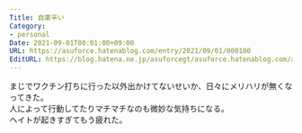 ```yaml
---
Title: 自粛辛い
Category:
- personal
Date: 2021-09-01T00:01:00+09:00
URL: https://asuforce.hatenablog.com/entry/2021/09/01/000100
EditURL: https://blog.hatena.ne.jp/asuforcegt/asuforce.hatenablog.com/atom/entry/26006613803395605
---
```


まじでワクチン打ちに行った以外出かけてないせいか、日々にメリハリが無くなってきた。  
人によって行動してたりマチマチなのも微妙な気持ちになる。  
ヘイトが起きすぎてもう疲れた。
